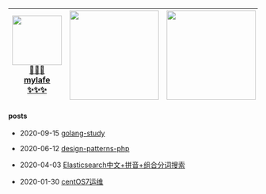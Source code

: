 |<a href="https://github.com/litao0501"><img align="center" src="https://avatars3.githubusercontent.com/u/15007186" height="100px"><br>🔭🔭🔭<br>mylafe<br>✨✨✨</a>|<a href="https://github.com/litao0501"><img align="center" height="180" src="https://github-readme-stats.vercel.app/api/top-langs/?username=litao0501&layout=compact&count_private=true&theme=radical" /></a>|<a href="https://github.com/litao0501"><img align="center" height="180" src="https://github-readme-stats.anuraghazra1.vercel.app/api?username=litao0501&show_icons=true&include_all_commits=true&count_private=true&theme=radical" /></a>|
|---|---|---|

<!--
|<a href="https://github.com/litao0501"><img src="https://s1.ax1x.com/2020/09/18/whzOzD.gif" /></a>|<a href="https://github.com/litao0501"><img src="https://s1.ax1x.com/2020/09/25/09EGbq.th.png" /></a>|<a href="https://github.com/litao0501"><img src="https://s1.ax1x.com/2020/09/18/whxmcQ.th.jpg" /></a>|
-->

#### posts

- 2020-09-15 [golang-study](https://github.com/mylafe/golang-study)

- 2020-06-12 [design-patterns-php](https://github.com/mylafe/design-patterns-php)

- 2020-04-03 [Elasticsearch中文+拼音+组合分词搜索](https://note.youdao.com/ynoteshare1/index.html?id=2b991c6fef966b6f03c908111b1ee860&type=note)

- 2020-01-30 [centOS7运维](https://github.com/mylafe/centOS7)

<!--
<table style="margin:auto;">
    <tr>
        <td>
            <a align="center" href="https://github.com/mylafe" target="_blank">
                <img align="center" src="https://avatars3.githubusercontent.com/u/15007186" height="100px">
            </a>
            <h4 align="center">🔭🔭🔭</h4>
            <h4 align="center">mylafe</h4>
            <h4 align="center">✨✨✨</h4>
        </td>
        <td>
            <a align="center" href="https://github.com/mylafe" target="_blank">
                <img align="center" height="180" src="https://github-readme-stats.vercel.app/api/top-langs/?username=mylafe&layout=compact" />
            </a>
        </td>
        <td>
            <a align="center" href="https://github.com/mylafe" target="_blank">
                <img align="center" height="180" src="https://github-readme-stats.anuraghazra1.vercel.app/api?username=mylafe&show_icons=true&include_all_commits=true" />
            </a>
        </td>
    </tr>
</table>

### Hi there 👋
**mylafe/mylafe** is a ✨ _special_ ✨ repository because its `README.md` (this file) appears on your GitHub profile.

Here are some ideas to get you started:

- 🔭 I’m currently working on ...
- 🌱 I’m currently learning ...
- 👯 I’m looking to collaborate on ...
- 🤔 I’m looking for help with ...
- 💬 Ask me about ...
- 📫 How to reach me: ...
- 😄 Pronouns: ...
- ⚡ Fun fact: ...
-->

